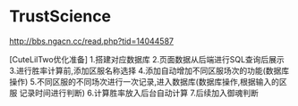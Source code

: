 # TrustScience

http://bbs.ngacn.cc/read.php?tid=14044587


[CuteLilTwo优化准备]
1.搭建对应数据库
2.页面数据从后端进行SQL查询后展示
3.进行胜率计算前,添加区服名称选择
4.添加自动增加不同区服场次的功能(数据库操作)
5.不同区服的不同场次进行一次记录,进入数据库(数据库操作,根据输入的区服 记录时间进行判断)
6.计算胜率放入后台自动计算
7.后续加入御魂判断
